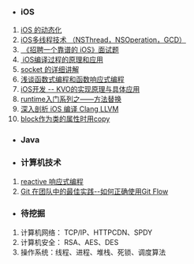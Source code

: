 - ### iOS

1. [iOS 的动态化](https://www.jianshu.com/p/850c8bb0acc6)
2. [iOS多线程技术 （NSThread，NSOperation，GCD）](http://www.cocoachina.com/ios/20160804/17291.htm)
3. [ 《招聘一个靠谱的 iOS》面试题](https://github.com/ChenYilong/iOSInterviewQuestions)
4. [ iOS编译过程的原理和应用](http://blog.csdn.net/hello_hwc/article/details/53557308)
5. [socket 的详细讲解](http://www.cocoachina.com/ios/20160602/16572.html)
6. [浅谈函数式编程和函数响应式编程](https://segmentfault.com/a/1190000003632186)
7. [iOS开发 -- KVO的实现原理与具体应用](http://www.jianshu.com/p/e59bb8f59302)
8. [runtime入门系列之——方法替换](http://www.jianshu.com/p/d7818dcb21de)
9. [深入剖析 iOS 编译 Clang LLVM](https://github.com/ming1016/study/wiki/%E6%B7%B1%E5%85%A5%E5%89%96%E6%9E%90-iOS-%E7%BC%96%E8%AF%91-Clang---LLVM)
10. [block作为类的属性时用copy](https://www.jianshu.com/p/1f604e94cad4)


- ### Java

- ### 计算机技术
1. [reactive  响应式编程](https://zhuanlan.zhihu.com/p/27678951)
2. [Git 在团队中的最佳实践--如何正确使用Git Flow](http://www.cnblogs.com/cnblogsfans/p/5075073.html)


- ###  待挖掘
1. 计算机网络： TCP/IP、HTTPCDN、SPDY
2. 计算机安全： RSA、AES、DES
3. 操作系统：线程、进程、堆栈、死锁、调度算法